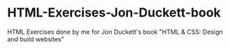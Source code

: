# HTML-Exercises-Jon-Duckett-book
HTML Exercises done by me for Jon Duckett's book "HTML &amp; CSS: Design and build websites"
